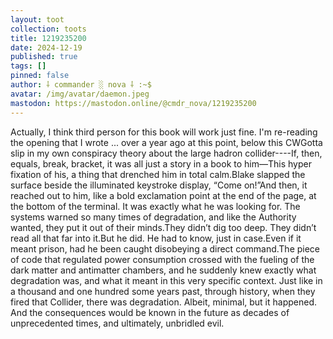 ```yaml
---
layout: toot
collection: toots
title: 1219235200
date: 2024-12-19
published: true
tags: []
pinned: false
author: ⸸ commander ░ nova ⸸ :~$
avatar: /img/avatar/daemon.jpeg
mastodon: https://mastodon.online/@cmdr_nova/1219235200
---
```


Actually, I think third person for this book will work just fine. I'm re-reading the opening that I wrote ... over a year ago at this point, below this CWGotta slip in my own conspiracy theory about the large hadron collider----If, then, equals, break, bracket, it was all just a story in a book to him—This hyper fixation of his, a thing that drenched him in total calm.Blake slapped the surface beside the illuminated keystroke display, “Come on!”And then, it reached out to him, like a bold exclamation point at the end of the page, at the bottom of the terminal. It was exactly what he was looking for. The systems warned so many times of degradation, and like the Authority wanted, they put it out of their minds.They didn’t dig too deep. They didn’t read all that far into it.But he did. He had to know, just in case.Even if it meant prison, had he been caught disobeying a direct command.The piece of code that regulated power consumption crossed with the fueling of the dark matter and antimatter chambers, and he suddenly knew exactly what degradation was, and what it meant in this very specific context. Just like in a thousand and one hundred some years past, through history, when they fired that Collider, there was degradation. Albeit, minimal, but it happened. And the consequences would be known in the future as decades of unprecedented times, and ultimately, unbridled evil.

